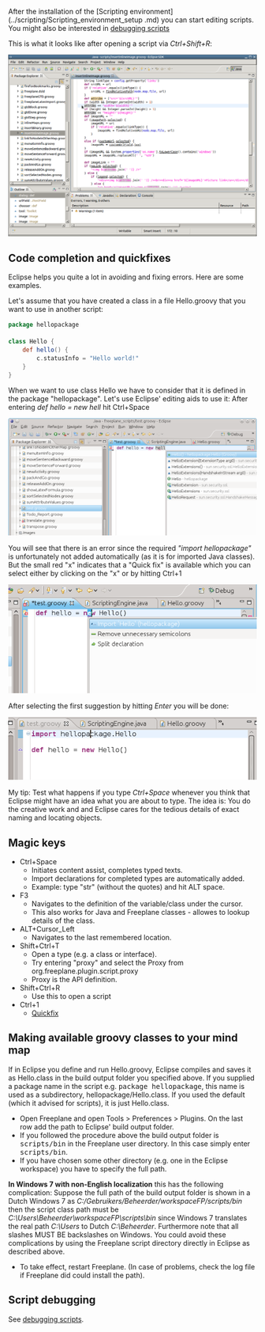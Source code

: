 After the installation of the [Scripting environment](../scripting/Scripting_environment_setup .md) you can start editing scripts. You might also be interested in [debugging scripts](Debugging_scripts.md)

This is what it looks like after opening a script via *Ctrl+Shift+R*:

![border](Eclipse-edit-script.png)

## Code completion and quickfixes

Eclipse helps you quite a lot in avoiding and fixing errors. Here are some examples. 

Let's assume that you have created a class in a file Hello.groovy that you want to use in another script:
```groovy
package hellopackage

class Hello {
    def hello() {
        c.statusInfo = "Hello world!"
    }
}
```

When we want to use class Hello we have to consider that it is defined in the package "hellopackage". Let's use Eclipse' editing aids to use it: After entering *def hello = new hell* hit Ctrl+Space

![border](Eclipse-code-completion1.png)

You will see that there is an error since the required *"import hellopackage"* is unfortunately not added automatically (as it is for imported Java classes). But the small red "x" indicates that a "Quick fix" is available which you can select either by clicking on the "x" or by hitting Ctrl+1

![border](Eclipse-quickfix.png)

After selecting the first suggestion by hitting *Enter* you will be done:

![border](Eclipse-quickfix-result.png)

My tip: Test what happens if you type *Ctrl+Space* whenever you think that Eclipse might have an idea what you are about to type. The idea is: You do the creative work and and Eclipse cares for the tedious details of exact naming and locating objects.

## Magic keys

* Ctrl+Space
    * Initiates content assist, completes typed texts.
    * Import declarations for completed types are automatically added.
    * Example: type "str" (without the quotes) and hit ALT space.
* F3
    * Navigates to the definition of the variable/class under the cursor.
    * This also works for Java and Freeplane classes - allowes to lookup details of the class.
* ALT+Cursor_Left
    * Navigates to the last remembered location.
* Shift+Ctrl+T
    * Open a type (e.g. a class or interface).
    * Try entering "proxy" and select the Proxy from org.freeplane.plugin.script.proxy
    * Proxy is the API definition.
* Shift+Ctrl+R
    * Use this to open a script
* Ctrl+1
    * [Quickfix](http://help.eclipse.org/galileo/index.jsp?topic=/org.eclipse.jdt.doc.user/concepts/concept-quickfix-assist.htm)

## Making available groovy classes to your mind map
If in Eclipse you define and run Hello.groovy, Eclipse compiles and saves it as Hello.class in the build output folder you specified above. If you supplied a package name in the script e.g. <tt>package hellopackage</tt>, this name is used as a subdirectory, hellopackage/Hello.class. If you used the default (which it advised for scripts), it is just Hello.class.

* Open Freeplane and open Tools > Preferences > Plugins. On the last row add the path to Eclipse' build output folder.
* If you followed the procedure above the build output folder is <tt>scripts/bin</tt> in the Freeplane user directory. In this case simply enter <tt>scripts/bin</tt>.
* If you have chosen some other directory (e.g. one in the Eclipse workspace) you have to specify the full path.

**In Windows 7 with non-English localization** this has the following complication: Suppose the full path of the build output folder is shown in a Dutch Windows 7 as *C:/Gebruikers/Beheerder/workspaceFP/scripts/bin* then the script class path must be *C:\Users\Beheerder\workspaceFP\scripts\bin* since Windows 7 translates the real path *C:\Users* to Dutch *C:\Beheerder*. Furthermore note that all slashes MUST BE backslashes on Windows. You could avoid these complications by using the Freeplane script directory directly in Eclipse as described above.

* To take effect, restart Freeplane. (In case of problems, check the log file if Freeplane did could install the path).

## Script debugging
See [debugging scripts](Debugging_scripts.md).

<!-- ({Category:Script}) -->

